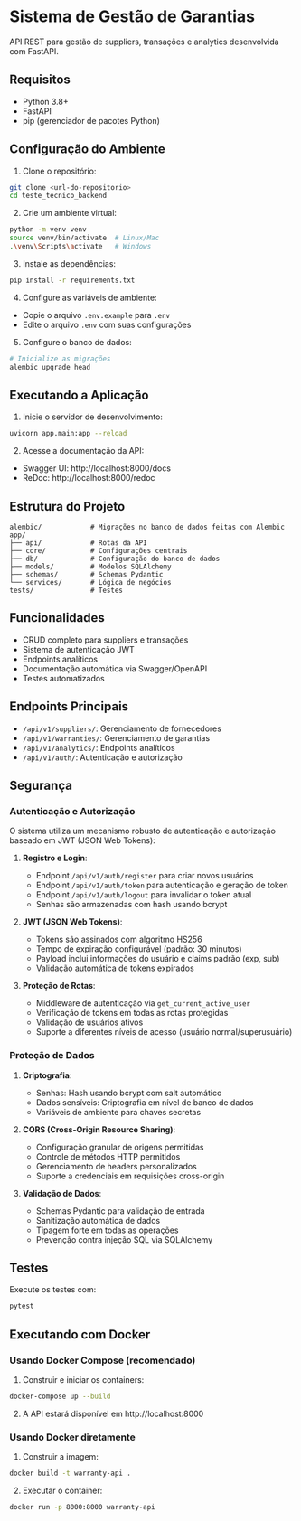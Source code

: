 # Sistema de Gestão de Garantias

API REST para gestão de suppliers, transações e analytics desenvolvida com FastAPI.

## Requisitos

- Python 3.8+
- FastAPI
- pip (gerenciador de pacotes Python)

## Configuração do Ambiente

1. Clone o repositório:
```bash
git clone <url-do-repositorio>
cd teste_tecnico_backend
```

2. Crie um ambiente virtual:
```bash
python -m venv venv
source venv/bin/activate  # Linux/Mac
.\venv\Scripts\activate   # Windows
```

3. Instale as dependências:
```bash
pip install -r requirements.txt
```

4. Configure as variáveis de ambiente:
- Copie o arquivo `.env.example` para `.env`
- Edite o arquivo `.env` com suas configurações

5. Configure o banco de dados:
```bash
# Inicialize as migrações
alembic upgrade head
```

## Executando a Aplicação

1. Inicie o servidor de desenvolvimento:
```bash
uvicorn app.main:app --reload
```

2. Acesse a documentação da API:
- Swagger UI: http://localhost:8000/docs
- ReDoc: http://localhost:8000/redoc

## Estrutura do Projeto

```
alembic/            # Migrações no banco de dados feitas com Alembic
app/
├── api/            # Rotas da API
├── core/           # Configurações centrais
├── db/             # Configuração do banco de dados
├── models/         # Modelos SQLAlchemy
├── schemas/        # Schemas Pydantic
└── services/       # Lógica de negócios
tests/              # Testes
```

## Funcionalidades

- CRUD completo para suppliers e transações
- Sistema de autenticação JWT
- Endpoints analíticos
- Documentação automática via Swagger/OpenAPI
- Testes automatizados

## Endpoints Principais

- `/api/v1/suppliers/`: Gerenciamento de fornecedores
- `/api/v1/warranties/`: Gerenciamento de garantias
- `/api/v1/analytics/`: Endpoints analíticos
- `/api/v1/auth/`: Autenticação e autorização

## Segurança

### Autenticação e Autorização

O sistema utiliza um mecanismo robusto de autenticação e autorização baseado em JWT (JSON Web Tokens):

1. **Registro e Login**:
   - Endpoint `/api/v1/auth/register` para criar novos usuários
   - Endpoint `/api/v1/auth/token` para autenticação e geração de token
   - Endpoint `/api/v1/auth/logout` para invalidar o token atual
   - Senhas são armazenadas com hash usando bcrypt

2. **JWT (JSON Web Tokens)**:
   - Tokens são assinados com algoritmo HS256
   - Tempo de expiração configurável (padrão: 30 minutos)
   - Payload inclui informações do usuário e claims padrão (exp, sub)
   - Validação automática de tokens expirados

3. **Proteção de Rotas**:
   - Middleware de autenticação via `get_current_active_user`
   - Verificação de tokens em todas as rotas protegidas
   - Validação de usuários ativos
   - Suporte a diferentes níveis de acesso (usuário normal/superusuário)

### Proteção de Dados

1. **Criptografia**:
   - Senhas: Hash usando bcrypt com salt automático
   - Dados sensíveis: Criptografia em nível de banco de dados
   - Variáveis de ambiente para chaves secretas

2. **CORS (Cross-Origin Resource Sharing)**:
   - Configuração granular de origens permitidas
   - Controle de métodos HTTP permitidos
   - Gerenciamento de headers personalizados
   - Suporte a credenciais em requisições cross-origin

3. **Validação de Dados**:
   - Schemas Pydantic para validação de entrada
   - Sanitização automática de dados
   - Tipagem forte em todas as operações
   - Prevenção contra injeção SQL via SQLAlchemy

## Testes

Execute os testes com:
```bash
pytest
``` 
## Executando com Docker

### Usando Docker Compose (recomendado)

1. Construir e iniciar os containers:
```bash
docker-compose up --build
```

2. A API estará disponível em http://localhost:8000

### Usando Docker diretamente

1. Construir a imagem:
```bash
docker build -t warranty-api .
```

2. Executar o container:
```bash
docker run -p 8000:8000 warranty-api
```
```